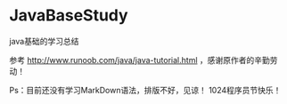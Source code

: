 # JavaBaseStudy
java基础的学习总结

参考 http://www.runoob.com/java/java-tutorial.html ，感谢原作者的辛勤劳动！

Ps：目前还没有学习MarkDown语法，排版不好，见谅！
	1024程序员节快乐！